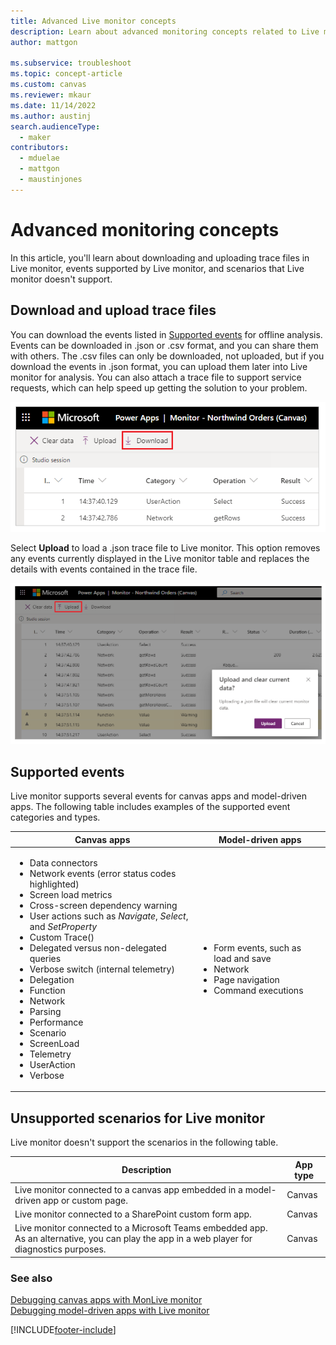 ```yaml
---
title: Advanced Live monitor concepts
description: Learn about advanced monitoring concepts related to Live monitor.
author: mattgon

ms.subservice: troubleshoot
ms.topic: concept-article
ms.custom: canvas
ms.reviewer: mkaur
ms.date: 11/14/2022
ms.author: austinj
search.audienceType: 
  - maker
contributors:
  - mduelae
  - mattgon
  - maustinjones
---
```


# Advanced monitoring concepts

In this article, you'll learn about downloading and uploading trace files in Live monitor, events supported by Live monitor, and scenarios that Live monitor doesn't support.

## Download and upload trace files

You can download the events listed in [Supported events](#supported-events) for offline analysis.
Events can be downloaded in .json or .csv format, and you can share them with
others. The .csv files can only be downloaded, not uploaded, but if you download the events
in .json format, you can upload them later into Live monitor for analysis. You can
also attach a trace file to support service requests, which can help speed up getting the solution to your problem.

![Download trace files.](media/monitor/download.png "Download trace files")

Select **Upload** to load a .json trace file to Live monitor. This option removes any events currently displayed in the Live monitor table and replaces the details with events contained in the trace file.

![Upload trace files.](media/monitor/upload.png "Upload trace files")

## Supported events

Live monitor supports several events for canvas apps and model-driven apps. The following table includes examples of the supported event categories and types.

| Canvas apps | Model-driven apps |
| - | - |
| <ul> <li> Data connectors </li> <li> Network events (error status codes highlighted) </li> <li> Screen load metrics </li> <li> Cross-screen dependency warning </li> <li> User actions such as *Navigate*, *Select*, and *SetProperty* </li> <li> Custom Trace() </li> <li> Delegated versus non-delegated queries </li> <li> Verbose switch (internal telemetry) </li> <li> Delegation </li> <li> Function </li> <li> Network </li> <li> Parsing </li> <li> Performance </li> <li> Scenario </li> <li> ScreenLoad </li> <li> Telemetry </li> <li> UserAction </li> <li> Verbose </li> </ul> | <ul> <li>	Form events, such as load and save  </li> <li> Network </li> <li> Page navigation</li> <li>Command executions </li> </ul> |

## Unsupported scenarios for Live monitor

Live monitor doesn't support the scenarios in the following table.

|Description  |App type  |
|---------|---------|
|Live monitor connected to a canvas app embedded in a model-driven app or custom page.     |  Canvas       |
|Live monitor connected to a SharePoint custom form app.     | Canvas        |
|Live monitor connected to a Microsoft Teams embedded app. As an alternative, you can play the app in a web player for diagnostics purposes.     | Canvas        |

### See also

[Debugging canvas apps with MonLive monitor](monitor-canvasapps.md)  
[Debugging model-driven apps with Live monitor](monitor-modelapps.md)


[!INCLUDE[footer-include](../includes/footer-banner.md)]
